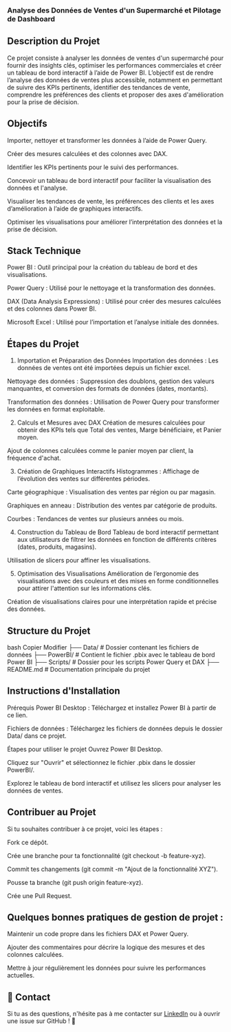### Analyse des Données de Ventes d'un Supermarché et Pilotage de Dashboard
## Description du Projet
Ce projet consiste à analyser les données de ventes d'un supermarché pour fournir des insights clés, optimiser les performances commerciales et créer un tableau de bord interactif à l’aide de Power BI. L’objectif est de rendre l’analyse des données de ventes plus accessible, notamment en permettant de suivre des KPIs pertinents, identifier des tendances de vente, comprendre les préférences des clients et proposer des axes d'amélioration pour la prise de décision.

## Objectifs
Importer, nettoyer et transformer les données à l’aide de Power Query.

Créer des mesures calculées et des colonnes avec DAX.

Identifier les KPIs pertinents pour le suivi des performances.

Concevoir un tableau de bord interactif pour faciliter la visualisation des données et l'analyse.

Visualiser les tendances de vente, les préférences des clients et les axes d’amélioration à l’aide de graphiques interactifs.

Optimiser les visualisations pour améliorer l’interprétation des données et la prise de décision.

## Stack Technique
 Power BI : Outil principal pour la création du tableau de bord et des visualisations.

 Power Query : Utilisé pour le nettoyage et la transformation des données.

 DAX (Data Analysis Expressions) : Utilisé pour créer des mesures calculées et des colonnes dans Power BI.

 Microsoft Excel : Utilisé pour l’importation et l’analyse initiale des données.

## Étapes du Projet
 1. Importation et Préparation des Données
Importation des données : Les données de ventes ont été importées depuis un fichier excel.

Nettoyage des données : Suppression des doublons, gestion des valeurs manquantes, et conversion des formats de données (dates, montants).

Transformation des données : Utilisation de Power Query pour transformer les données en format exploitable.

 2. Calculs et Mesures avec DAX
Création de mesures calculées pour obtenir des KPIs tels que Total des ventes, Marge bénéficiaire, et Panier moyen.

Ajout de colonnes calculées comme le panier moyen par client, la fréquence d'achat.

 3. Création de Graphiques Interactifs
Histogrammes : Affichage de l’évolution des ventes sur différentes périodes.

Carte géographique : Visualisation des ventes par région ou par magasin.

Graphiques en anneau : Distribution des ventes par catégorie de produits.

Courbes : Tendances de ventes sur plusieurs années ou mois.

 4. Construction du Tableau de Bord
Tableau de bord interactif permettant aux utilisateurs de filtrer les données en fonction de différents critères (dates, produits, magasins).

Utilisation de slicers pour affiner les visualisations.

 5. Optimisation des Visualisations
Amélioration de l’ergonomie des visualisations avec des couleurs et des mises en forme conditionnelles pour attirer l'attention sur les informations clés.

 Création de visualisations claires pour une interprétation rapide et précise des données.

## Structure du Projet
bash
Copier
Modifier
├── Data/                    # Dossier contenant les fichiers de données
├── PowerBI/                 # Contient le fichier .pbix avec le tableau de bord Power BI
├── Scripts/                 # Dossier pour les scripts Power Query et DAX
├── README.md               # Documentation principale du projet
                
## Instructions d'Installation
 Prérequis
Power BI Desktop : Téléchargez et installez Power BI à partir de ce lien.

Fichiers de données : Téléchargez les fichiers de données depuis le dossier Data/ dans ce projet.

Étapes pour utiliser le projet
Ouvrez Power BI Desktop.

Cliquez sur "Ouvrir" et sélectionnez le fichier .pbix dans le dossier PowerBI/.

Explorez le tableau de bord interactif et utilisez les slicers pour analyser les données de ventes.

## Contribuer au Projet
Si tu souhaites contribuer à ce projet, voici les étapes :

Fork ce dépôt.

Crée une branche pour ta fonctionnalité (git checkout -b feature-xyz).

Commit tes changements (git commit -m "Ajout de la fonctionnalité XYZ").

Pousse ta branche (git push origin feature-xyz).

Crée une Pull Request.


## Quelques bonnes pratiques de gestion de projet :
Maintenir un code propre dans les fichiers DAX et Power Query.

Ajouter des commentaires pour décrire la logique des mesures et des colonnes calculées.

Mettre à jour régulièrement les données pour suivre les performances actuelles.
## 📩 Contact
Si tu as des questions, n'hésite pas à me contacter sur [LinkedIn](https://linkedin.com/in/jenny-tchiegue-90780325) ou à ouvrir une issue sur GitHub ! 🚀


